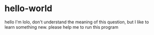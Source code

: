 # hello-world 
hello I'm lolo, don't understand the meaning of this question, but I like to learn something new. please help me to run this program

